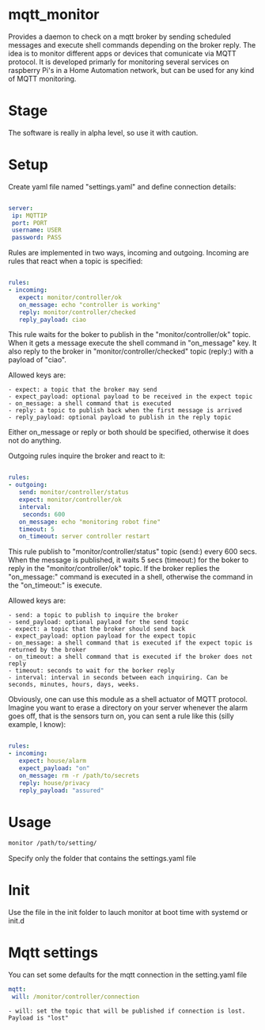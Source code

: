# mqtt_monitor

Provides a daemon to check on a mqtt broker by sending scheduled messages and execute shell commands depending on the broker reply. The idea is to monitor different apps or devices that comunicate via MQTT protocol. It is developed primarly for monitoring several services on raspberry Pi's in a Home Automation network, but can be used for any kind of MQTT monitoring.

# Stage
The software is really in alpha level, so use it with caution.

# Setup

Create yaml file named "settings.yaml" and define connection details:

```yaml

server:
 ip: MQTTIP
 port: PORT
 username: USER
 password: PASS


```

Rules are implemented in two ways, incoming and outgoing. Incoming are rules that react when a topic is specified:


```yaml

rules:
- incoming:
   expect: monitor/controller/ok
   on_message: echo "controller is working"
   reply: monitor/controller/checked
   reply_payload: ciao

```

This rule waits for the boker to publish in the "monitor/controller/ok" topic. When it gets a message execute the shell command in "on_message" key.
 It also reply to the broker in "monitor/controller/checked" topic (reply:) with a payload of "ciao".

 Allowed keys are:

    - expect: a topic that the broker may send
    - expect_payload: optional payload to be received in the expect topic
    - on_message: a shell command that is executed
    - reply: a topic to publish back when the first message is arrived
    - reply_payload: optional payload to publish in the reply topic

Either on_message or reply or both should be specified, otherwise it does not do anything.

Outgoing rules inquire the broker and react to it:

```yaml

rules:
- outgoing:
   send: monitor/controller/status
   expect: monitor/controller/ok
   interval:
    seconds: 600
   on_message: echo "monitoring robot fine"
   timeout: 5
   on_timeout: server controller restart

```

This rule publish to "monitor/controller/status" topic (send:) every 600 secs. When the message is published, it waits 5 secs (timeout:)
for the boker to reply in the "monitor/controller/ok" topic. If the broker replies the "on_message:" command is executed in a shell,
otherwise the command in the "on_timeout:" is execute.

Allowed keys are:


    - send: a topic to publish to inquire the broker
    - send_payload: optional paylaod for the send topic
    - expect: a topic that the broker should send back
    - expect_payload: option payload for the expect topic
    - on_message: a shell command that is executed if the expect topic is returned by the broker
    - on_timeout: a shell command that is executed if the broker does not reply
    - timeout: seconds to wait for the borker reply
    - interval: interval in seconds between each inquiring. Can be seconds, minutes, hours, days, weeks.



Obviously, one can use this module as a shell actuator of MQTT protocol.
Imagine you want to erase a directory on your server whenever the alarm goes off, that is the sensors turn on, you can sent a rule like this (silly example, I know):

```yaml

rules:
- incoming:
   expect: house/alarm
   expect_payload: "on"
   on_message: rm -r /path/to/secrets
   reply: house/privacy
   reply_payload: "assured"

```



# Usage

```bash
monitor /path/to/setting/

```

Specify only the folder that contains the settings.yaml file

# Init

Use the file in the init folder to lauch monitor at boot time with systemd or init.d

# Mqtt settings

You can set some defaults for the mqtt connection in the setting.yaml file

```yaml
mqtt:
 will: /monitor/controller/connection

```
    - will: set the topic that will be published if connection is lost. Payload is "lost"
